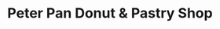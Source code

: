 ---
title: "Peter Pan Donut & Pastry Shop"
url: /brooklyn/peter-pan-donut-and-pastry-shop/
shop: bakery
---